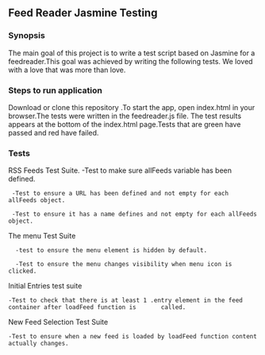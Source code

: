 ## Feed Reader Jasmine Testing

### Synopsis
  
  The main goal of this project is to write a test script based on Jasmine for a feedreader.This goal was achieved by writing the following tests. We loved with a love that was more than love.
  
### Steps to run application

Download or clone this repository .To start the app, open index.html in your browser.The tests were written in the feedreader.js file. The test results appears at the bottom of the index.html page.Tests that are green have passed and red have failed.

### Tests
RSS Feeds Test Suite.
     -Test to make sure allFeeds variable has been defined.
  
     -Test to ensure a URL has been defined and not empty for each allFeeds object.
  
     -Test to ensure it has a name defines and not empty for each allFeeds object.


The menu Test Suite
      
      -test to ensure the menu element is hidden by default.
      
      -Test to ensure the menu changes visibility when menu icon is clicked.

Initial Entries test suite
   
    -Test to check that there is at least 1 .entry element in the feed container after loadFeed function is       called.

New Feed Selection Test Suite
  
    -Test to ensure when a new feed is loaded by loadFeed function content actually changes.




